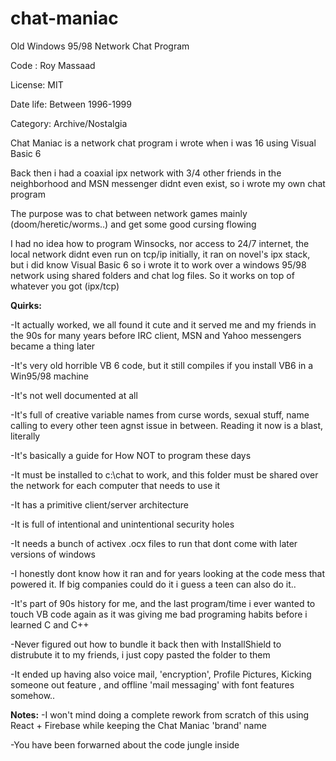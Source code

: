 # chat-maniac
Old Windows 95/98 Network Chat Program


Code : Roy Massaad

License: MIT

Date life: Between 1996-1999

Category: Archive/Nostalgia


Chat Maniac is a network chat program i wrote when i was 16 using Visual Basic 6

Back then i had a coaxial ipx network with 3/4 other friends in the neighborhood and MSN messenger didnt even exist, so i wrote my own chat program

The purpose was to chat between network games mainly (doom/heretic/worms..) and get some good cursing flowing


I had no idea how to program Winsocks, nor access to 24/7 internet, the local network didnt even run on tcp/ip initially, it ran on novel's ipx stack, but i did know Visual Basic 6 so i wrote it to work over a windows 95/98 network using shared folders and chat log files. So it works on top of whatever you got (ipx/tcp)


**Quirks:**

-It actually worked, we all found it cute and it served me and my friends in the 90s for many years before IRC client, MSN and Yahoo messengers became a thing later

-It's very old horrible VB 6 code, but it still compiles if you install VB6 in a Win95/98 machine

-It's not well documented at all

-It's full of creative variable names from curse words, sexual stuff, name calling to every other teen agnst issue in between. Reading it now is a blast, literally

-It's basically a guide for How NOT to program these days

-It must be installed to c:\chat to work, and this folder must be shared over the network for each computer that needs to use it

-It has a primitive client/server architecture

-It is full of intentional and unintentional security holes

-It needs a bunch of activex .ocx files to run that dont come with later versions of windows

-I honestly dont know how it ran and for years looking at the code mess that powered it. If big companies could do it i guess a teen can also do it..

-It's part of 90s history for me, and the last program/time i ever wanted to touch VB code again as it was giving me bad programing habits before i learned C and C++

-Never figured out how to bundle it back then with InstallShield to distrubute it to my friends, i just copy pasted the folder to them

-It ended up having also voice mail, 'encryption', Profile Pictures, Kicking someone out feature , and offline 'mail messaging' with font features somehow..

**Notes:**
-I won't mind doing a complete rework from scratch of this using React + Firebase while keeping the Chat Maniac 'brand' name

-You have been forwarned about the code jungle inside


